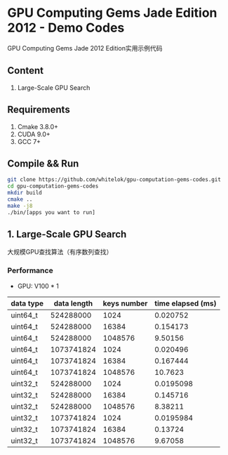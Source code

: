 # GPU Computing Gems Jade Edition 2012 - Demo Codes

GPU Computing Gems Jade 2012 Edition实用示例代码

## Content

 1. Large-Scale GPU Search

## Requirements

 1. Cmake 3.8.0+
 2. CUDA 9.0+
 3. GCC 7+

## Compile && Run

```bash
git clone https://github.com/whitelok/gpu-computation-gems-codes.git
cd gpu-computation-gems-codes
mkdir build
cmake ..
make -j8
./bin/[apps you want to run]
```

## 1. Large-Scale GPU Search

大规模GPU查找算法（有序数列查找）

### Performance

 - GPU: V100 * 1
 
|  data type  |  data length  |  keys number  |  time elapsed (ms)  |
|  ----  |  ----  |  ----  |  ----  |
|  uint64_t  |  524288000  |  1024  |  0.020752  |
|  uint64_t  |  524288000  |  16384  |  0.154173  |
|  uint64_t  |  524288000  |  1048576  |  9.50156  |
|  uint64_t  |  1073741824  |  1024  |  0.020496  |
|  uint64_t  |  1073741824  |  16384  |  0.167444  |
|  uint64_t  |  1073741824  |  1048576  |  10.7623  |
|  uint32_t  |  524288000  |  1024  |  0.0195098  |
|  uint32_t  |  524288000  |  16384  |  0.145716  |
|  uint32_t  |  524288000  |  1048576  |  8.38211  |
|  uint32_t  |  1073741824  |  1024  |  0.0195984  |
|  uint32_t  |  1073741824  |  16384  |  0.13724  |
|  uint32_t  |  1073741824  |  1048576  |  9.67058  |